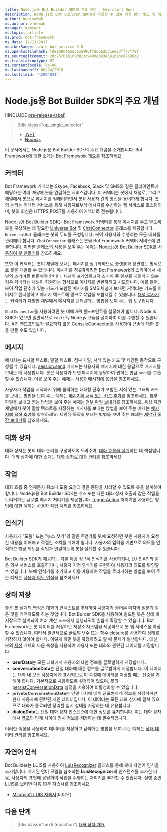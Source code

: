 ```yaml
---
title: Node.js용 Bot Builder SDK의 주요 개념 | Microsoft Docs
description: Node.js용 Bot Builder SDK에서 사용할 수 있는 대화 봇의 빌드 및 배포와 관련한 주요 개념과 도구를 살펴봅니다.
author: DeniseMak
ms.author: v-demak
manager: kamrani
ms.topic: article
ms.prod: bot-framework
ms.date: 12/13/2017
monikerRange: azure-bot-service-3.0
ms.openlocfilehash: fd81b9dfe5d3e16096ffd6ab25c1ee23ff77f79f
ms.sourcegitcommit: 2dc75701b169d822c9499e393439161bc87639d2
ms.translationtype: HT
ms.contentlocale: ko-KR
ms.lasthandoff: 08/24/2018
ms.locfileid: "42904931"
---
```

# <a name="key-concepts-in-the-bot-builder-sdk-for-nodejs"></a>Node.js용 Bot Builder SDK의 주요 개념

[!INCLUDE [pre-release-label](../includes/pre-release-label-v3.md)]

> [!div class="op_single_selector"]
> - [.NET](../dotnet/bot-builder-dotnet-concepts.md)
> - [Node.js](../nodejs/bot-builder-nodejs-concepts.md)

이 문서에서는 Node.js용 Bot Builder SDK의 주요 개념을 소개합니다. Bot Framework에 대한 소개는 [Bot Framework 개요](../overview-introduction-bot-framework.md)를 참조하세요.

## <a name="connector"></a>커넥터

Bot Framework 커넥터는 Skype, Facebook, Slack 및 SMS와 같은 클라이언트에 해당하는 여러 *채널*에 봇을 연결하는 서비스입니다. 이 커넥터는 봇에서 채널로, 그리고 채널에서 봇으로 메시지를 릴레이하면서 봇과 사용자 간의 통신을 용이하게 합니다. 봇의 논리는 커넥터 서비스를 통해 사용자로부터 메시지를 수신하는 웹 서비스로 호스팅되며, 봇의 회신은 HTTPS POST를 사용하여 커넥터로 전송됩니다. 

Node.js용 Bot Builder SDK는 Bot Framework 커넥터를 통해 메시지를 주고 받도록 봇을 구성하는 데 필요한 [UniversalBot][UniversalBot] 및 [ChatConnector][ChatConnector] 클래스를 제공합니다. `UniversalBot` 클래스는 봇의 두뇌를 구성합니다. 봇이 사용자와 수행하는 모든 대화를 관리해야 합니다. `ChatConnector` 클래스는 봇을 Bot Framework 커넥터 서비스에 연결합니다.
이러한 클래스의 사용을 보여 주는 예제는 [Node.js용 Bot Builder SDK를 사용하여 봇 만들기](bot-builder-nodejs-quickstart.md)를 참조하세요.

또한 이 커넥터는 봇이 채널에 보내는 메시지를 정규화하므로 플랫폼과 상관없는 방식으로 봇을 개발할 수 있습니다. 메시지를 정규화하려면 Bot Framework의 스키마에서 채널의 스키마로 변환해야 합니다. 채널이 프레임워크의 스키마 중 일부를 지원하지 않는 경우 커넥터는 채널이 지원하는 형식으로 메시지를 변환하려고 시도합니다. 예를 들어, 봇이 작업 단추가 있는 카드가 포함된 메시지를 SMS 채널에 보내면 커넥터는 카드를 이미지로 렌더링하고 메시지 텍스트에 링크로 작업을 포함시킬 수 있습니다. [채널 검사기][ChannelInspector]는 커넥터가 다양한 채널에서 메시지를 렌더링하는 방법을 보여 주는 웹 도구입니다.

`ChatConnector`를 사용하려면 봇 내에 API 엔드포인트를 설정해야 합니다. Node.js SDK가 있으면 일반적으로 `restify` Node.js 모듈을 설치하여 이를 수행할 수 있습니다. API 엔드포인트가 필요하지 않은 [ConsoleConnector][ConsoleConnector]를 사용하여 콘솔에 대한 봇을 만들 수도 있습니다.

## <a name="messages"></a>메시지

메시지는 표시할 텍스트, 말할 텍스트, 첨부 파일, 서식 있는 카드 및 제안된 동작으로 구성될 수 있습니다. [session.send][SessionSend] 메서드는 사용자의 메시지에 대한 응답으로 메시지를 보내는 데 사용합니다. 봇은 사용자가 보낸 메시지에 응답하여 원하는 만큼 `send`를 호출할 수 있습니다. 이를 보여 주는 예제는 [사용자 메시지에 응답][RespondMessages]을 참조하세요.

사용자가 작업을 시작하기 위해 클릭하는 대화형 단추가 포함된 서식 있는 그래픽 카드를 보내는 방법을 보여 주는 예제는 [메시지에 서식 있는 카드 추가](bot-builder-nodejs-send-rich-cards.md)를 참조하세요. 첨부 파일을 보내고 받는 방법을 보여 주는 예제는 [첨부 파일 보내기](bot-builder-nodejs-send-receive-attachments.md)를 참조하세요. 음성 지원 채널에서 봇이 말할 텍스트를 지정하는 메시지를 보내는 방법을 보여 주는 예제는 [메시지에 음성 추가](bot-builder-nodejs-text-to-speech.md)를 참조하세요. 제안된 동작을 보내는 방법을 보여 주는 예제는 [제안된 동작 보내기](bot-builder-nodejs-send-suggested-actions.md)를 참조하세요.

## <a name="dialogs"></a>대화 상자
대화 상자는 봇의 대화 논리를 구성하도록 도와주며, [대화 흐름을 설계](../bot-service-design-conversation-flow.md)하는 데 핵심입니다. 대화 상자에 대한 소개는 [대화 상자로 대화 관리](bot-builder-nodejs-dialog-manage-conversation.md)를 참조하세요.

## <a name="actions"></a>작업
대화 흐름 중 언제든지 취소나 도움 요청과 같은 중단을 처리할 수 있도록 봇을 설계해야 합니다. Node.js용 Bot Builder SDK는 취소 또는 다른 대화 상자 호출과 같은 작업을 트리거하는 글로벌 메시지 처리기를 제공합니다. [triggerAction][triggerAction] 처리기를 사용하는 방법에 대한 예제는 [사용자 작업 처리](bot-builder-nodejs-dialog-actions.md)를 참조하세요.
<!--[Handling cancel](bot-builder-nodejs-manage-conversation-flow.md#handling-cancel), [Confirming interruptions](bot-builder-nodejs-manage-conversation-flow.md#confirming-interruptions) and-->


## <a name="recognizers"></a>인식기
사용자가 "도움" 또는 "뉴스 찾기"와 같은 무언가를 봇에 요청하면 봇은 사용자가 요청한 내용을 이해해고 적절한 조치를 취해야 합니다. 사용자의 입력을 기반으로 의도를 인식하고 해당 의도를 작업과 연결하도록 봇을 설계할 수 있습니다. 

Bot Builder SDK가 제공하는 기본 제공 정규식 인식기를 사용하거나, LUIS API와 같은 외부 서비스를 호출하거나, 사용자 지정 인식기를 구현하여 사용자의 의도를 확인할 수 있습니다. 봇에 인식기를 추가하고 이를 사용하여 작업을 트리거하는 방법을 보여 주는 예제는 [사용자 의도 인식](bot-builder-nodejs-recognize-intent-messages.md)을 참조하세요.


## <a name="saving-state"></a>상태 저장

좋은 봇 설계의 핵심은 대화의 컨텍스트를 추적하여 사용자가 물어본 마지막 질문과 같은 것을 기억하도록 하는 것입니다. Bot Builder SDK를 사용하여 빌드된 봇은 상태 비저장으로 설계되어 여러 계산 노드에서 실행되도록 손쉽게 확장할 수 있습니다. Bot Framework는 봇 데이터를 저장하는 저장소 시스템을 제공하므로 봇 웹 서비스를 확장할 수 있습니다. 따라서 일반적으로 글로벌 변수 또는 함수 closure를 사용하여 상태를 저장하지 않아야 합니다. 이렇게 하면 봇을 확장하려고 할 때 문제가 발생합니다. 대신, 봇의 [세션][Session] 개체의 다음 속성을 사용하여 사용자 또는 대화와 관련된 데이터를 저장합니다.

* **userData**는 모든 대화에서 사용자의 대한 정보를 글로벌하게 저장합니다.
* **conversationData**는 단일 대화에 대한 정보를 글로벌하게 저장합니다. 이 데이터는 대화 내 모든 사용자에게 표시되므로 이 속성에 데이터를 저장할 때는 신중을 기해야 합니다. 기본적으로 사용하도록 설정되어 있으며, 봇의 [persistConversationData][PersistConversationData] 설정을 사용하여 비활성화할 수 있습니다.
* **privateConversationData**는 단일 대화에 대해 글로벌하게 정보를 저장하지만 현재 사용자에 관련된 개인 데이터입니다. 이 데이터는 모든 대화 상자에 걸쳐 있으므로 대화가 종료되면 정리할 임시 상태를 저장하는 데 유용합니다.
* **dialogData**는 단일 대화 상자 인스턴스에 대한 정보를 유지합니다. 이는 대화 상자에서 [폭포](bot-builder-nodejs-dialog-waterfall.md)의 단계 사이에 임시 정보를 저장하는 데 필수적입니다.

이러한 속성을 사용하여 데이터를 저장하고 검색하는 방법을 보여 주는 예제는 [상태 데이터 관리](bot-builder-nodejs-state.md)를 참조하세요.

## <a name="natural-language-understanding"></a>자연어 인식

Bot Builder는 LUIS를 사용하여 [LuisRecognizer][LuisRecognizer] 클래스를 통해 봇에 자연어 인식을 추가합니다. 게시된 언어 모델을 참조하는 **LuisRecognizer**의 인스턴스를 추가한 다음, 사용자의 표현에 응답하여 작업을 수행하는 처리기를 추가할 수 있습니다. 실행 중인 LUIS를 보려면 다음 10분 자습서를 참조하세요.

* [Microsoft LUIS 자습서][LUISVideo](비디오)

## <a name="next-steps"></a>다음 단계
> [!div class="nextstepaction"]
> [대화 상자 개요](bot-builder-nodejs-dialog-overview.md)



[PersistConversationData]: https://docs.botframework.com/en-us/node/builder/chat-reference/interfaces/_botbuilder_d_.iuniversalbotsettings.html#persistconversationdata
[UniversalBot]: https://docs.botframework.com/en-us/node/builder/chat-reference/classes/_botbuilder_d_.universalbot.html
[ChatConnector]: https://docs.botframework.com/en-us/node/builder/chat-reference/classes/_botbuilder_d_.chatconnector.html
[ConsoleConnector]: https://docs.botframework.com/en-us/node/builder/chat-reference/classes/_botbuilder_d_.consoleconnector.html

[ChannelInspector]: ../bot-service-channel-inspector.md

[Session]: https://docs.botframework.com/en-us/node/builder/chat-reference/classes/_botbuilder_d_.session.html
[SessionSend]: https://docs.botframework.com/en-us/node/builder/chat-reference/classes/_botbuilder_d_.session#send

[triggerAction]: https://docs.botframework.com/en-us/node/builder/chat-reference/classes/_botbuilder_d_.dialog.html#triggeraction
[waterfall]: bot-builder-nodejs-prompts.md

[RespondMessages]:bot-builder-nodejs-use-default-message-handler.md

[LUISRecognizer]: https://docs.botframework.com/en-us/node/builder/chat-reference/classes/_botbuilder_d_.luisrecognizer
[LUISVideo]: https://vimeo.com/145499419
